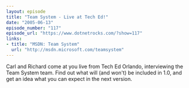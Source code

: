 ```yaml
---
layout: episode
title: "Team System - Live at Tech Ed!"
date: "2005-06-13"
episode_number: "117"
episode_url: "https://www.dotnetrocks.com/?show=117"
links:
- title: "MSDN: Team System"
  url: "http://msdn.microsoft.com/teamsystem"
---
```


Carl and Richard come at you live from Tech Ed Orlando, interviewing the Team System team.  Find out what will (and won't) be included in 1.0, and get an idea what you can expect in the next version.
